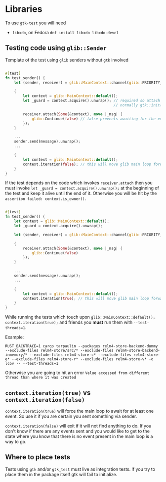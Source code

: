 # Libraries

To use `gtk-test` you will need

- `libxdo`, on Fedora `dnf install libxdo libxdo-devel`

## Testing code using `glib::Sender`

Template of the test using `glib` senders without `gtk` involved

```rust

#[test]
fn test_sender() {
    let (sender, receiver) = glib::MainContext::channel(glib::PRIORITY_DEFAULT);

    {
        let context = glib::MainContext::default();
        let _guard = context.acquire().unwrap(); // required so attach won't panic
                                                 // normally gtk::init() is doing it for you

        receiver.attach(Some(&context), move |_msg| {
            glib::Continue(false) // false prevents awaiting for the events if there is no events present
        });
    }

    ...
    sender.send(message).unwrap();
    ...

    {
        let context = glib::MainContext::default();
        context.iteration(false); // this will move glib main loop forward
    }
}

```

If the test depends on the code which invokes `receiver.attach` then you must invoke `let _guard = context.acquire().unwrap();` at the beginning of the test and keep it alive until the end of it. Otherwise you will be hit by the `assertion failed: context.is_owner()`.

```rust

#[test]
fn test_sender() {
    let context = glib::MainContext::default();
    let _guard = context.acquire().unwrap();

    let (sender, receiver) = glib::MainContext::channel(glib::PRIORITY_DEFAULT);

    {
        receiver.attach(Some(&context), move |_msg| {
            glib::Continue(false)
        });
    }

    ...
    sender.send(message).unwrap();
    ...

    {
        let context = glib::MainContext::default();
        context.iteration(true); // this will move glib main loop forward
    }
}

```

While running the tests which touch upon `glib::MainContext::default(); context.iteration(true);` and friends you **must** run them with `--test-threads=1`.

Example:

```text
RUST_BACKTRACE=1 cargo tarpaulin --packages relm4-store-backend-dummy --exclude-files relm4-store/src/* --exclude-files relm4-store-backend-inmemory/* --exclude-files relm4-store-c* --exclude-files relm4-store-e* --exclude-files relm4-store-r* --exclude-files relm4-store-v* -o lcov -- --test-threads=1
```

Otherwise you are going to hit an error `Value accessed from different thread than where it was created`

## `context.iteration(true)` vs `context.iteration(false)`

`context.iteration(true)` will force the main loop to await for at least one event. So use it if you are certain you sent something via sender.

`context.iteration(false)` will exit if it will not find anything to do. If you don't know if there are any events sent and you would like to get to the state where you know that there is no event present in the main loop is a way to go.

## Where to place tests

Tests using `gtk` and/or `gtk_test` must live as integration tests. If you try to place them in the package itself gtk will fail to initialize.
